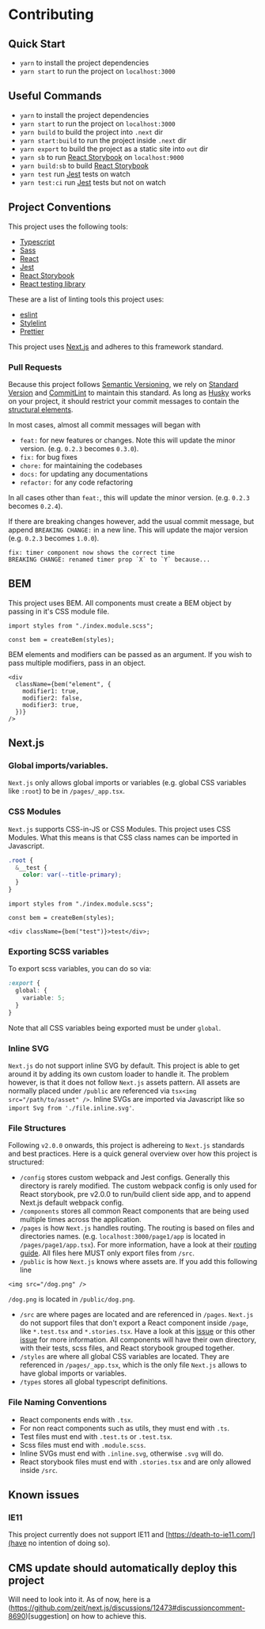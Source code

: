 # Contributing

## Quick Start

- `yarn` to install the project dependencies
- `yarn start` to run the project on `localhost:3000`

## Useful Commands

- `yarn` to install the project dependencies
- `yarn start` to run the project on `localhost:3000`
- `yarn build` to build the project into `.next` dir
- `yarn start:build` to run the project inside `.next` dir
- `yarn export` to build the project as a static site into `out` dir
- `yarn sb` to run [React Storybook](https://storybooks.js.org/docs) on `localhost:9000`
- `yarn build:sb` to build [React Storybook](https://storybooks.js.org/docs)
- `yarn test` run [Jest](https://facebook.github.io/jest/) tests on watch
- `yarn test:ci` run [Jest](https://facebook.github.io/jest/) tests but not on watch

## Project Conventions

This project uses the following tools:

- [Typescript](https://www.typescriptlang.org/docs/home.html)
- [Sass](https://sass-lang.com/documentation)
- [React](https://reactjs.org/docs/getting-started.html)
- [Jest](https://jestjs.io/docs/en/getting-started)
- [React Storybook](https://storybook.js.org/docs/basics/introduction/)
- [React testing library](https://testing-library.com/docs/react-testing-library/intro)

These are a list of linting tools this project uses:

- [eslint](https://eslint.org/)
- [Stylelint](https://stylelint.io/)
- [Prettier](https://prettier.io/)

This project uses [Next.js](https://nextjs.org/) and adheres to this framework standard.

### Pull Requests

Because this project follows [Semantic Versioning](https://semver.org), we rely on [Standard Version](https://github.com/conventional-changelog/standard-version)
and [CommitLint](https://github.com/conventional-changelog/commitlint) to maintain this standard. As long as [Husky](https://github.com/typicode/husky) works
on your project, it should restrict your commit messages to contain the [structural elements](https://www.conventionalcommits.org/en/v1.0.0-beta.2/#summary).

In most cases, almost all commit messages will began with

- `feat:` for new features or changes. Note this will update the minor version. (e.g. `0.2.3` becomes `0.3.0`).
- `fix:` for bug fixes
- `chore:` for maintaining the codebases
- `docs:` for updating any documentations
- `refactor:` for any code refactoring

In all cases other than `feat:`, this will update the minor version. (e.g. `0.2.3` becomes `0.2.4`).

If there are breaking changes however, add the usual commit message, but append `BREAKING CHANGE:` in a new line.
This will update the major version (e.g. `0.2.3` becomes `1.0.0`).

```
fix: timer component now shows the correct time
BREAKING CHANGE: renamed timer prop `X` to `Y` because...
```

## BEM

This project uses BEM. All components must create a BEM object by passing in it's CSS module file.

```tsx
import styles from "./index.module.scss";

const bem = createBem(styles);
```

BEM elements and modifiers can be passed as an argument. If you wish to pass multiple modifiers, pass in an object.

```tsx
<div
  className={bem("element", {
    modifier1: true,
    modifier2: false,
    modifier3: true,
  })}
/>
```

## Next.js

### Global imports/variables.

`Next.js` only allows global imports or variables (e.g. global CSS variables like `:root`) to be in `/pages/_app.tsx`.

### CSS Modules

`Next.js` supports CSS-in-JS or CSS Modules. This project uses CSS Modules. What this means is that CSS class names can be
imported in Javascript.

```scss
.root {
  &__test {
    color: var(--title-primary);
  }
}
```

```tsx
import styles from "./index.module.scss";

const bem = createBem(styles);

<div className={bem("test")}>test</div>;
```

### Exporting SCSS variables

To export scss variables, you can do so via:

```scss
:export {
  global: {
    variable: 5;
  }
}
```

Note that all CSS variables being exported must be under `global`.

### Inline SVG

`Next.js` do not support inline SVG by default. This project is able to get around it by adding its own custom loader to handle it.
The problem however, is that it does not follow `Next.js` assets pattern. All assets are normally placed under `/public` are
referenced via `tsx<img src="/path/to/asset" />`. Inline SVGs are imported via Javascript like so `import Svg from './file.inline.svg'`.

### File Structures

Following `v2.0.0` onwards, this project is adhereing to `Next.js` standards and best practices. Here is a quick
general overview over how this project is structured:

- `/config` stores custom webpack and Jest configs. Generally this directory is rarely modified. The custom webpack
  config is only used for React storybook, pre v2.0.0 to run/build client side app, and to append Next.js default webpack config.
- `/components` stores all common React components that are being used multiple times across the application.
- `/pages` is how `Next.js` handles routing. The routing is based on files and directories names.
  (e.g. `localhost:3000/page1/app` is located in `/pages/page1/app.tsx`). For more information, have a look at their
  [routing guide](https://nextjs.org/docs/routing/introduction). All files here MUST only export files from `/src`.
- `/public` is how `Next.js` knows where assets are. If you add this following line

```tsx
<img src="/dog.png" />
```

`/dog.png` is located in `/public/dog.png`.

- `/src` are where pages are located and are referenced in `/pages`.
  `Next.js` do not support files that don't export a React component inside `/page`, like `*.test.tsx`
  and `*.stories.tsx`. Have a look at this [issue](https://github.com/zeit/next.js/issues/8617) or this other [issue](https://github.com/zeit/next.js/issues/4315)
  for more information. All components will have their own directory, with their tests, scss files, and React storybook grouped together.
- `/styles` are where all global CSS variables are located. They are referenced in `/pages/_app.tsx`, which is the only file
  `Next.js` allows to have global imports or variables.
- `/types` stores all global typescript definitions.

### File Naming Conventions

- React components ends with `.tsx`.
- For non react components such as utils, they must end with `.ts`.
- Test files must end with `.test.ts` or `.test.tsx`.
- Scss files must end with `.module.scss`.
- Inline SVGs must end with `.inline.svg`, otherwise `.svg` will do.
- React storybook files must end with `.stories.tsx` and are only allowed inside `/src`.

## Known issues

### IE11

This project currently does not support IE11 and [https://death-to-ie11.com/](have no intention of doing so).

## CMS update should automatically deploy this project

Will need to look into it. As of now, here is a (https://github.com/zeit/next.js/discussions/12473#discussioncomment-8690)[suggestion] on how
to achieve this.
